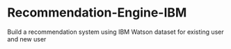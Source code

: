 # Recommendation-Engine-IBM
Build a recommendation system using IBM Watson dataset for existing user and new user
